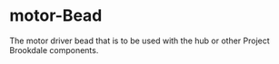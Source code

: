 # motor-Bead

The motor driver bead that is to be used with the hub or other Project Brookdale components.

